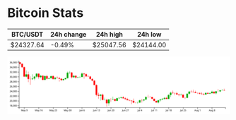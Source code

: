 # Bitcoin Stats

BTC/USDT|24h change|24h high|24h low|
|---|---|---|---|
|$24327.64|-0.49%|$25047.56|$24144.00|

<img src="./chart.svg">
